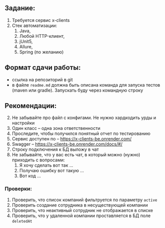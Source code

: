 ## Задание:
1. Требуется сервис x-clients
2. Стек автоматизации:
    1. Java,
    2. Любой HTTP-клиент,
    3. jUnit5,
    4. Allure,
    5. Spring (по желанию)

## Формат сдачи работы:
- ссылка на репозиторий в git
- в файле `readme.md` должна быть описана команда для запуска тестов (maven или gradle). Запускать буду через командную строку

## Рекомендации:
2. Не забывайте про файл с конфигами. Не нужно хардкодить урды и настройки
3. Один класс – одна зона ответственности
4. Проследите, чтобы получился понятный отчет по тестированию
5. Сервис доступен по – https://x-clients-be.onrender.com/
6. Swagger – https://x-clients-be.onrender.com/docs/#/
7. Строку подключения к БД выложу в чат
8. Не забывайте, что у вас есть чат, в который можно (нужно) приходить с вопросами:
    1. Я хочу сделать вот так ...
    2. Получаю ошибку вот такую ...
    3. Вот код ...

### Проверки:
1. Проверить, что список компаний фильтруется по параметру `active`
3. Проверить создание сотрудника в несуществующей компании
4. Проверить, что неактивный сотрудник не отображается в списке
5. Проверить, что у удаленной компании проставляется в БД поле `deletedAt`
